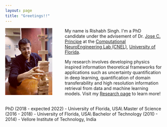```yaml
---
layout: page
title: "Greetings!!"
---
```

<img style="float: left; padding-right:40px" src="assets/me.JPG" width="30%" height="30%">My name is Rishabh Singh. I'm a PhD candidate under the advisement of Dr. [Jose C. Principe](https://www.ece.ufl.edu/people/faculty/jose-c-principe/) at the [Computational NeuroEngineering Lab (CNEL)](http://www.cnel.ufl.edu), [University of Florida](https://www.ufl.edu).

My research involves developing physics inspired information theoretical frameworks for applications such as uncertainty quantification in deep learning, quantification of domain transferability and high resolution information retrieval from data and machine learning models. Visit my [Research page](research.md) to learn more!

<br>
PhD (2018 - expected 2022) - University of Florida, USA\
Master of Science (2016 - 2018) - University of Florida, USA\
Bachelor of Technology (2010 - 2014) - Vellore Institute of Technology, India
